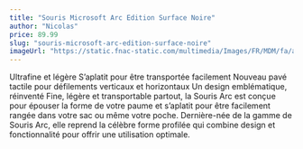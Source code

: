 ```yaml
---
title: "Souris Microsoft Arc Edition Surface Noire"
author: "Nicolas"
price: 89.99
slug: "souris-microsoft-arc-edition-surface-noire"
imageUrl: "https://static.fnac-static.com/multimedia/Images/FR/MDM/fa/a4/6d/7185658/1540-1/tsp20190531172954/Souris-Microsoft-Arc-Edition-Surface-Noire.jpg"
---
```


Ultrafine et légère
S’aplatit pour être transportée facilement
Nouveau pavé tactile pour défilements verticaux et horizontaux
Un design emblématique, réinventé
Fine, légère et transportable partout, la Souris Arc est conçue pour épouser la forme de votre paume et s’aplatit pour être facilement rangée dans votre sac ou même votre poche. Dernière-née de la gamme de Souris Arc, elle reprend la célèbre forme profilée qui combine design et fonctionnalité pour offrir une utilisation optimale.
